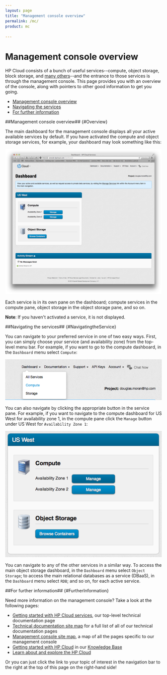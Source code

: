```yaml
---
layout: page
title: "Management console overview"
permalink: /mc/
product: mc

---
```

# Management console overview

HP Cloud consists of a bunch of useful services--compute, object storage, block storage, and [many others](blah)--and the entrance to those services is through the management console.  This page provides you with an overview of the console, along with pointers to other good information to get you going.

* [Management console overview](#Overview)
* [Navigating the services](#NavigatingtheService)
* [For further information](#FurtherInformation)

##Management console overview## {#Overview}

The main dashboard for the management console displays all your active available services by default.  If you have activated the compute and object storage services, for example, your dashboard may look something like this:

<img src="media/main-dash.png" width="580" alt="" />

Each service is in its own pane on the dashboard; compute services in the compute pane, object storage in the object storage pane, and so on. 

**Note**:  If you haven't activated a service, it is not displayed.

##Navigating the services## {#NavigatingtheService}

You can navigate to your preferred service in one of two easy ways.  First, you can simply choose your service (and availability zone) from the top-level menu bar.  For example, if you want to go to the compute dashboard, in the `Dashboard` menu select `Compute`:

<img src="media/main-dash-compute-menu-detail.png" alt="" />

You can also navigate by clicking the appropriate button in the service pane.  For example, if you want to navigate to the compute dashboard for US West for availability zone 1, in the compute pane click the `Manage` button under US West for `Availability Zone 1`:

<img src="media/main-dash-compute-az1.png" alt="" />

You can navigate to any of the other services in a similar way.  To access the main object storage dashboard, in the `Dashboard` menu select `Object Storage`; to access the main relational databases as a service (DBaaS), in the `Dashboard` menu select `RDB`; and so on, for each active service.

##For further information## {#FurtherInformation}

Need more information on the management console?  Take a look at the following pages:

* [Getting started with HP Cloud services](https://docs.hpcloud.com), our top-level technical documentation page
* [Technical documentation site map](/sitemap/) for a full list of all of our technical documentation pages
* [Management console site map](/mc/sitemap/), a map of all the pages specific to our management console
* [Getting started with HP Cloud](https://community.hpcloud.com/article/getting-started-guide) in our [Knowledge Base](https://community.hpcloud.com/)
* [Learn about and explore the HP Cloud](https://www.hpcloud.com/learn)

Or you can just click the link to your topic of interest in the navigation bar to the right at the top of this page on the right-hand side!
